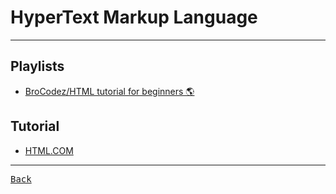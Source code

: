 # HyperText Markup Language

---

## Playlists

- [BroCodez/HTML tutorial for beginners 🌎](https://youtube.com/playlist?list=PLZPZq0r_RZOPoNttk9beDhO_Bu5DA-xwP&si=dYabrh_kE9RoNVxN)

## Tutorial

- [HTML.COM](https://html.com/)

---

[<kbd> Back </kbd>](./readme.md)
